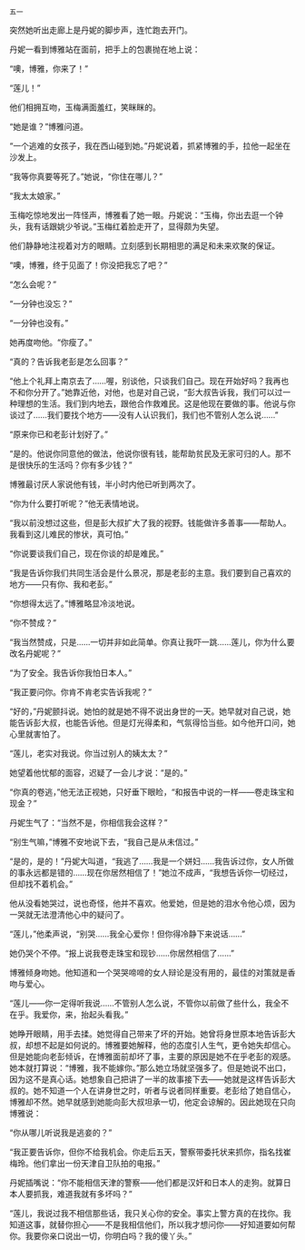     五一 

   突然她听出走廊上是丹妮的脚步声，连忙跑去开门。

   丹妮一看到博雅站在面前，把手上的包裹抛在地上说：

   “噢，博雅，你来了！”

   “莲儿！”

   他们相拥互吻，玉梅满面羞红，笑眯眯的。

   “她是谁？”博雅问道。

   “一个逃难的女孩子，我在西山碰到她。”丹妮说着，抓紧博雅的手，拉他一起坐在沙发上。

   “我等你真要等死了。”她说，“你住在哪儿？”

   “我太太娘家。”

   玉梅吃惊地发出一阵怪声，博雅看了她一眼。丹妮说：“玉梅，你出去逛一个钟头，我有话跟姚少爷说。”玉梅红着脸走开了，显得颇为失望。

   他们静静地注视着对方的眼睛。立刻感到长期相思的满足和未来欢聚的保证。

   “噢，博雅，终于见面了！你没把我忘了吧？”

   “怎么会呢？”

   “一分钟也没忘？”

   “一分钟也没有。”

   她再度吻他。“你瘦了。”

   “真的？告诉我老彭是怎么回事？”

   “他上个礼拜上南京去了……喔，别谈他，只谈我们自己。现在开始好吗？我再也不和你分开了。”她靠近他，对他，也是对自己说，“彭大叔告诉我，我们可以过一种理想的生活。我们到内地去，跟他合作救难民。这是他现在要做的事。他说与你谈过了……我们要找个地方——没有人认识我们，我们也不管别人怎么说……”

   “原来你已和老彭计划好了。”

   “是的。他说你同意他的做法，他说你很有钱，能帮助贫民及无家可归的人。那不是很快乐的生活吗？你有多少钱？”

   博雅最讨厌人家说他有钱，半小时内他已听到两次了。

   “你为什么要打听呢？”他无表情地说。

   “我以前没想过这些，但是彭大叔扩大了我的视野。钱能做许多善事——帮助人。我看到这儿难民的惨状，真可怕。”

   “你说要谈我们自己，现在你谈的却是难民。”

   “我是告诉你我们共同生活会是什么景况，那是老彭的主意。我们要到自己喜欢的地方——只有你、我和老彭。”

   “你想得太远了。”博雅略显冷淡地说。

   “你不赞成？”

   “我当然赞成，只是……一切并非如此简单。你真让我吓一跳……莲儿，你为什么要改名丹妮呢？”

   “为了安全。我告诉你我怕日本人。”

   “我正要问你。你肯不肯老实告诉我呢？”

   “好的，”丹妮颤抖说。她怕的就是她不得不说出身世的一天。她早就对自己说，她能告诉彭大叔，也能告诉他。但是灯光得柔和，气氛得恰当些。如今他开口问，她心里就害怕了。

   “莲儿，老实对我说。你当过别人的姨太太？”

   她望着他忧郁的面容，迟疑了一会儿才说：“是的。”

   “你真的卷逃，”他无法正视她，只好垂下眼睑，“和报告中说的一样——卷走珠宝和现金？”

   丹妮生气了：“当然不是，你相信我会这样？”

   “别生气嘛，”博雅不安地说下去，“我自己是从未信过。”

   “是的，是的！”丹妮大叫道，“我逃了……我是一个姘妇……我告诉过你，女人所做的事永远都是错的……现在你居然相信了！”她泣不成声，“我想告诉你一切经过，但却找不着机会。”

   他从没看她哭过，说也奇怪，他并不喜欢。他爱她，但是她的泪水令他心烦，因为一哭就无法澄清他心中的疑问了。

   “莲儿，”他柔声说，“别哭……我全心爱你！但你得冷静下来说话……”

   她仍哭个不停。“报上说我卷走珠宝和现钞……你居然相信了……”

   博雅倾身吻她。他知道和一个哭哭啼啼的女人辩论是没有用的，最佳的对策就是香吻与爱心。

   “莲儿——你一定得听我说……不管别人怎么说，不管你以前做了些什么，我全不在乎。我爱你，来，抬起头看我。”

   她睁开眼睛，用手去揉。她觉得自己带来了坏的开始。她曾将身世原本地告诉彭大叔，却想不起是如何说的。博雅要她解释，他的态度引人生气，更令她失却信心。但是她能向老彭倾诉，在博雅面前却坏了事，主要的原因是她不在乎老彭的观感。她本就打算说：“博雅，我不能嫁你。”那么她立场就坚强多了。但是她说不出口，因为这不是真心话。她想象自己把讲了一半的故事接下去——她就是这样告诉彭大叔的。她不知道一个人在讲身世之时，听者与说者同样重要。老彭给了她自信心，博雅却不然。她早就感到她能向彭大叔坦承一切，他定会谅解的。因此她现在只向博雅说：

   “你从哪儿听说我是逃妾的？”

   “我正要告诉你，但你不给我机会。你走后五天，警察带委托状来抓你，指名找崔梅玲。他们拿出一份天津自卫队拍的电报。”

   丹妮插嘴说：“你不能相信天津的警察——他们都是汉奸和日本人的走狗。就算日本人要抓我，难道我就有多坏吗？”

   “莲儿，我说过我不相信那些话，我只关心你的安全。事实上警方真的在找你。我知道这事，就替你担心——不是我相信他们，所以我才想问你——好知道要如何帮你。我要你亲口说出一切，你明白吗？我的傻丫头。”

